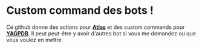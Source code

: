 # Custom command des bots !
Ce github donne des actions pour **[Atlas](https://atlasbot.xyz "site internet d'Atlas")** et des custom commands pour **[YAGPDB](https://yagpdb.xyz/ "site internet d'YAGPDB")**. Il peut peut-être y avoir d'autres bot si vous me demandez ou que vous voulez en mettre
